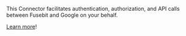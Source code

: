 This Connector facilitates authentication, authorization, and API calls between Fusebit and Google on your behalf.

[Learn more](https://developer.fusebit.io/docs/google)!
